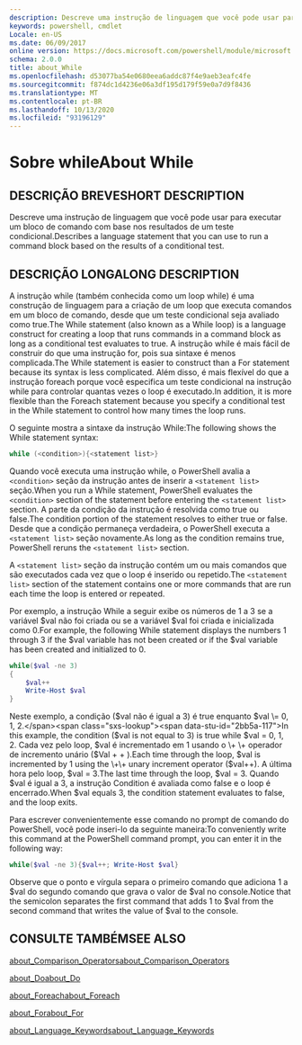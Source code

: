 ```yaml
---
description: Descreve uma instrução de linguagem que você pode usar para executar um bloco de comando com base nos resultados de um teste condicional.
keywords: powershell, cmdlet
Locale: en-US
ms.date: 06/09/2017
online version: https://docs.microsoft.com/powershell/module/microsoft.powershell.core/about/about_while?view=powershell-5.1&WT.mc_id=ps-gethelp
schema: 2.0.0
title: about_While
ms.openlocfilehash: d53077ba54e0680eea6addc87f4e9aeb3eafc4fe
ms.sourcegitcommit: f874dc1d4236e06a3df195d179f59e0a7d9f8436
ms.translationtype: MT
ms.contentlocale: pt-BR
ms.lasthandoff: 10/13/2020
ms.locfileid: "93196129"
---
```

# <a name="about-while"></a><span data-ttu-id="2bb5a-104">Sobre while</span><span class="sxs-lookup"><span data-stu-id="2bb5a-104">About While</span></span>

## <a name="short-description"></a><span data-ttu-id="2bb5a-105">DESCRIÇÃO BREVE</span><span class="sxs-lookup"><span data-stu-id="2bb5a-105">SHORT DESCRIPTION</span></span>
<span data-ttu-id="2bb5a-106">Descreve uma instrução de linguagem que você pode usar para executar um bloco de comando com base nos resultados de um teste condicional.</span><span class="sxs-lookup"><span data-stu-id="2bb5a-106">Describes a language statement that you can use to run a command block based on the results of a conditional test.</span></span>

## <a name="long-description"></a><span data-ttu-id="2bb5a-107">DESCRIÇÃO LONGA</span><span class="sxs-lookup"><span data-stu-id="2bb5a-107">LONG DESCRIPTION</span></span>
<span data-ttu-id="2bb5a-108">A instrução while (também conhecida como um loop while) é uma construção de linguagem para a criação de um loop que executa comandos em um bloco de comando, desde que um teste condicional seja avaliado como true.</span><span class="sxs-lookup"><span data-stu-id="2bb5a-108">The While statement (also known as a While loop) is a language construct for creating a loop that runs commands in a command block as long as a conditional test evaluates to true.</span></span> <span data-ttu-id="2bb5a-109">A instrução while é mais fácil de construir do que uma instrução for, pois sua sintaxe é menos complicada.</span><span class="sxs-lookup"><span data-stu-id="2bb5a-109">The While statement is easier to construct than a For statement because its syntax is less complicated.</span></span> <span data-ttu-id="2bb5a-110">Além disso, é mais flexível do que a instrução foreach porque você especifica um teste condicional na instrução while para controlar quantas vezes o loop é executado.</span><span class="sxs-lookup"><span data-stu-id="2bb5a-110">In addition, it is more flexible than the Foreach statement because you specify a conditional test in the While statement to control how many times the loop runs.</span></span>

<span data-ttu-id="2bb5a-111">O seguinte mostra a sintaxe da instrução While:</span><span class="sxs-lookup"><span data-stu-id="2bb5a-111">The following shows the While statement syntax:</span></span>

```powershell
while (<condition>){<statement list>}
```

<span data-ttu-id="2bb5a-112">Quando você executa uma instrução while, o PowerShell avalia a `<condition>` seção da instrução antes de inserir a `<statement list>` seção.</span><span class="sxs-lookup"><span data-stu-id="2bb5a-112">When you run a While statement, PowerShell evaluates the `<condition>` section of the statement before entering the `<statement list>` section.</span></span> <span data-ttu-id="2bb5a-113">A parte da condição da instrução é resolvida como true ou false.</span><span class="sxs-lookup"><span data-stu-id="2bb5a-113">The condition portion of the statement resolves to either true or false.</span></span> <span data-ttu-id="2bb5a-114">Desde que a condição permaneça verdadeira, o PowerShell executa a `<statement list>` seção novamente.</span><span class="sxs-lookup"><span data-stu-id="2bb5a-114">As long as the condition remains true, PowerShell reruns the `<statement list>` section.</span></span>

<span data-ttu-id="2bb5a-115">A `<statement list>` seção da instrução contém um ou mais comandos que são executados cada vez que o loop é inserido ou repetido.</span><span class="sxs-lookup"><span data-stu-id="2bb5a-115">The `<statement list>` section of the statement contains one or more commands that are run each time the loop is entered or repeated.</span></span>

<span data-ttu-id="2bb5a-116">Por exemplo, a instrução While a seguir exibe os números de 1 a 3 se a variável $val não foi criada ou se a variável $val foi criada e inicializada como 0.</span><span class="sxs-lookup"><span data-stu-id="2bb5a-116">For example, the following While statement displays the numbers 1 through 3 if the $val variable has not been created or if the $val variable has been created and initialized to 0.</span></span>

```powershell
while($val -ne 3)
{
    $val++
    Write-Host $val
}
```

<span data-ttu-id="2bb5a-117">Neste exemplo, a condição ($val não é igual a 3) é true enquanto $val \= 0, 1, 2.</span><span class="sxs-lookup"><span data-stu-id="2bb5a-117">In this example, the condition ($val is not equal to 3) is true while $val \= 0, 1, 2.</span></span> <span data-ttu-id="2bb5a-118">Cada vez pelo loop, $val é incrementado em 1 usando o \+ \+ operador de incremento unário ($Val \+ \+ ).</span><span class="sxs-lookup"><span data-stu-id="2bb5a-118">Each time through the loop, $val is incremented by 1 using the \+\+ unary increment operator ($val\+\+).</span></span> <span data-ttu-id="2bb5a-119">A última hora pelo loop, $val \= 3.</span><span class="sxs-lookup"><span data-stu-id="2bb5a-119">The last time through the loop, $val \= 3.</span></span> <span data-ttu-id="2bb5a-120">Quando $val é igual a 3, a instrução Condition é avaliada como false e o loop é encerrado.</span><span class="sxs-lookup"><span data-stu-id="2bb5a-120">When $val equals 3, the condition statement evaluates to false, and the loop exits.</span></span>

<span data-ttu-id="2bb5a-121">Para escrever convenientemente esse comando no prompt de comando do PowerShell, você pode inseri-lo da seguinte maneira:</span><span class="sxs-lookup"><span data-stu-id="2bb5a-121">To conveniently write this command at the PowerShell command prompt, you can enter it in the following way:</span></span>

```powershell
while($val -ne 3){$val++; Write-Host $val}
```

<span data-ttu-id="2bb5a-122">Observe que o ponto e vírgula separa o primeiro comando que adiciona 1 a $val do segundo comando que grava o valor de $val no console.</span><span class="sxs-lookup"><span data-stu-id="2bb5a-122">Notice that the semicolon separates the first command that adds 1 to $val from the second command that writes the value of $val to the console.</span></span>

## <a name="see-also"></a><span data-ttu-id="2bb5a-123">CONSULTE TAMBÉM</span><span class="sxs-lookup"><span data-stu-id="2bb5a-123">SEE ALSO</span></span>

[<span data-ttu-id="2bb5a-124">about_Comparison_Operators</span><span class="sxs-lookup"><span data-stu-id="2bb5a-124">about_Comparison_Operators</span></span>](about_Comparison_Operators.md)

[<span data-ttu-id="2bb5a-125">about_Do</span><span class="sxs-lookup"><span data-stu-id="2bb5a-125">about_Do</span></span>](about_Do.md)

[<span data-ttu-id="2bb5a-126">about_Foreach</span><span class="sxs-lookup"><span data-stu-id="2bb5a-126">about_Foreach</span></span>](about_Foreach.md)

[<span data-ttu-id="2bb5a-127">about_For</span><span class="sxs-lookup"><span data-stu-id="2bb5a-127">about_For</span></span>](about_For.md)

[<span data-ttu-id="2bb5a-128">about_Language_Keywords</span><span class="sxs-lookup"><span data-stu-id="2bb5a-128">about_Language_Keywords</span></span>](about_Language_Keywords.md)
